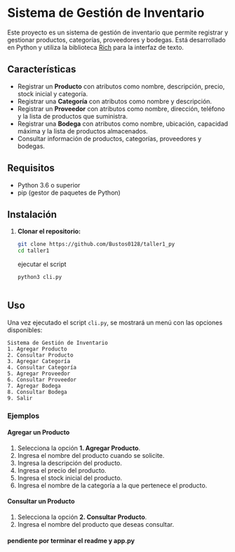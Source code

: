 # Sistema de Gestión de Inventario

Este proyecto es un sistema de gestión de inventario que permite registrar y gestionar productos, categorías, proveedores y bodegas. Está desarrollado en Python y utiliza la biblioteca [Rich](https://rich.readthedocs.io/en/stable/) para la interfaz de texto.

## Características

- Registrar un **Producto** con atributos como nombre, descripción, precio, stock inicial y categoría.
- Registrar una **Categoría** con atributos como nombre y descripción.
- Registrar un **Proveedor** con atributos como nombre, dirección, teléfono y la lista de productos que suministra.
- Registrar una **Bodega** con atributos como nombre, ubicación, capacidad máxima y la lista de productos almacenados.
- Consultar información de productos, categorías, proveedores y bodegas.

## Requisitos

- Python 3.6 o superior
- pip (gestor de paquetes de Python)

## Instalación

1. **Clonar el repositorio:**

   ```bash
   git clone https://github.com/Bustos0128/taller1_py
   cd taller1
   ```
   ejecutar el script 
   ```bash
   python3 cli.py
  
## Uso

Una vez ejecutado el script `cli.py`, se mostrará un menú con las opciones disponibles:

```plaintext
Sistema de Gestión de Inventario
1. Agregar Producto
2. Consultar Producto
3. Agregar Categoría
4. Consultar Categoría
5. Agregar Proveedor
6. Consultar Proveedor
7. Agregar Bodega
8. Consultar Bodega
9. Salir
```

### Ejemplos

#### Agregar un Producto

1. Selecciona la opción **1. Agregar Producto**.
2. Ingresa el nombre del producto cuando se solicite.
3. Ingresa la descripción del producto.
4. Ingresa el precio del producto.
5. Ingresa el stock inicial del producto.
6. Ingresa el nombre de la categoría a la que pertenece el producto.

#### Consultar un Producto

1. Selecciona la opción **2. Consultar Producto**.
2. Ingresa el nombre del producto que deseas consultar.

#### pendiente por terminar el readme y app.py